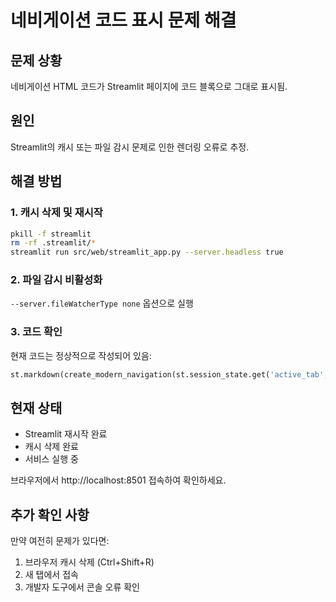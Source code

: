 # 네비게이션 코드 표시 문제 해결

## 문제 상황

네비게이션 HTML 코드가 Streamlit 페이지에 코드 블록으로 그대로 표시됨.

## 원인

Streamlit의 캐시 또는 파일 감시 문제로 인한 렌더링 오류로 추정.

## 해결 방법

### 1. 캐시 삭제 및 재시작
```bash
pkill -f streamlit
rm -rf .streamlit/*
streamlit run src/web/streamlit_app.py --server.headless true
```

### 2. 파일 감시 비활성화
`--server.fileWatcherType none` 옵션으로 실행

### 3. 코드 확인
현재 코드는 정상적으로 작성되어 있음:
```python
st.markdown(create_modern_navigation(st.session_state.get('active_tab', 0)), unsafe_allow_html=True)
```

## 현재 상태

- Streamlit 재시작 완료
- 캐시 삭제 완료
- 서비스 실행 중

브라우저에서 http://localhost:8501 접속하여 확인하세요.

## 추가 확인 사항

만약 여전히 문제가 있다면:
1. 브라우저 캐시 삭제 (Ctrl+Shift+R)
2. 새 탭에서 접속
3. 개발자 도구에서 콘솔 오류 확인


